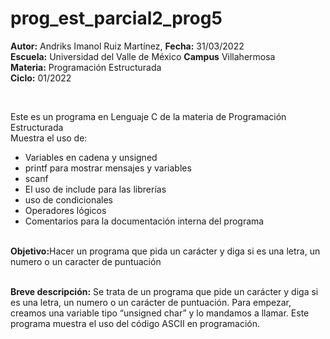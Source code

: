 # prog_est_parcial2_prog5
<p><b>Autor:</b> Andriks Imanol Ruiz Martínez, <b>Fecha:</b> 31/03/2022 <br>
  <b>Escuela:</b> Universidad del Valle de México <b>Campus</b> Villahermosa <br>
  <b>Materia:</b> Programación Estructurada <br>
  <b>Ciclo:</b> 01/2022</p>
<br>
<p>Este es un programa en Lenguaje C de la materia de Programación Estructurada<br>
Muestra el uso de:
  <ul>
    <li>Variables en cadena y unsigned</li>
    <li>printf para mostrar mensajes y variables</li>
    <li>scanf</li>
    <li>El uso de include para las librerías</li>
    <li>uso de condicionales</li>
    <li>Operadores lógicos</li>
    <li>Comentarios para la documentación interna del programa</li>
    </ul>
    </p>
<br>
<b>Objetivo:</b>Hacer un programa que pida un carácter y diga si es una letra, un numero o un caracter de puntuación
<br>
<br>
<p><b>Breve descripción:</b>
Se trata de un programa que pide un carácter y diga si es una letra, un numero o un carácter de puntuación. Para empezar, creamos una variable tipo “unsigned char” y lo mandamos a llamar. Este programa muestra 
el uso del código ASCII en programación.
<br>
</p>
